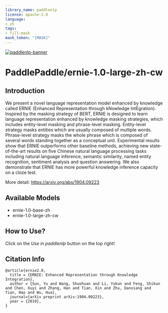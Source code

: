 ```yaml
---
library_name: paddlenlp
license: apache-2.0
language:
- zh
tags:
- fill-mask
mask_token: "[MASK]"
---
```


[![paddlenlp-banner](https://user-images.githubusercontent.com/1371212/175816733-8ec25eb0-9af3-4380-9218-27c154518258.png)](https://github.com/PaddlePaddle/PaddleNLP)

# PaddlePaddle/ernie-1.0-large-zh-cw

## Introduction

We present a novel language representation model enhanced by knowledge called ERNIE (Enhanced Representation through kNowledge IntEgration). 
Inspired by the masking strategy of BERT, ERNIE is designed to learn language representation enhanced by knowledge masking strategies, 
which includes entity-level masking and phrase-level masking. Entity-level strategy masks entities which are usually composed of multiple words.
Phrase-level strategy masks the whole phrase which is composed of several words standing together as a conceptual unit.
Experimental results show that ERNIE outperforms other baseline methods, achieving new state-of-the-art results on five Chinese natural language processing tasks 
including natural language inference, semantic similarity, named entity recognition, sentiment analysis and question answering. 
We also demonstrate that ERNIE has more powerful knowledge inference capacity on a cloze test.

More detail: https://arxiv.org/abs/1904.09223

## Available Models

- ernie-1.0-base-zh
- ernie-1.0-large-zh-cw

## How to Use?

Click on the *Use in paddlenlp* button on the top right!

## Citation Info

```text
@article{ernie2.0,
  title = {ERNIE: Enhanced Representation through Knowledge Integration},
  author = {Sun, Yu and Wang, Shuohuan and Li, Yukun and Feng, Shikun and Chen, Xuyi and Zhang, Han and Tian, Xin and Zhu, Danxiang and Tian, Hao and Wu, Hua},
  journal={arXiv preprint arXiv:1904.09223},
  year = {2019},
}
```